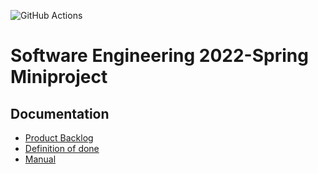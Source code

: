 ![GitHub Actions](https://github.com/ohtu-2022k-minivinkit/ohtu-2022k-miniprojekti/workflows/Pipeline/badge.svg)
# Software Engineering 2022-Spring Miniproject

## Documentation

- [Product Backlog](https://docs.google.com/spreadsheets/d/1mJlabSWnpCrgyVOKPa34vqNtYNF_JvlXrHQ4NPKWA3c/edit#gid=0)
- [Definition of done](./documentation/definition_of_done.md)
- [Manual](./documentation/manual.md)
